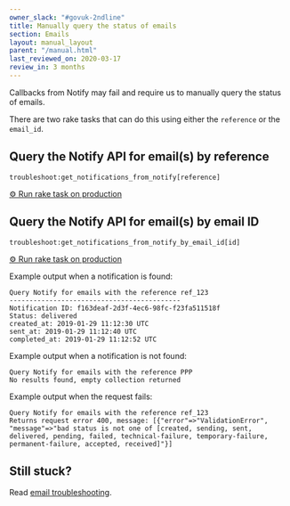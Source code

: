 ```yaml
---
owner_slack: "#govuk-2ndline"
title: Manually query the status of emails
section: Emails
layout: manual_layout
parent: "/manual.html"
last_reviewed_on: 2020-03-17
review_in: 3 months
---
```


Callbacks from Notify may fail and require us to manually query the status of
emails.

There are two rake tasks that can do this using either the `reference` or the
`email_id`.

## Query the Notify API for email(s) by reference

```
troubleshoot:get_notifications_from_notify[reference]
```

[⚙ Run rake task on production][reference]

## Query the Notify API for email(s) by email ID

```
troubleshoot:get_notifications_from_notify_by_email_id[id]
```

[⚙ Run rake task on production][email_id]

Example output when a notification is found:

```
Query Notify for emails with the reference ref_123
-------------------------------------------
Notification ID: f163deaf-2d3f-4ec6-98fc-f23fa511518f
Status: delivered
created_at: 2019-01-29 11:12:30 UTC
sent_at: 2019-01-29 11:12:40 UTC
completed_at: 2019-01-29 11:12:52 UTC
```

Example output when a notification is not found:

```
Query Notify for emails with the reference PPP
No results found, empty collection returned
```

Example output when the request fails:

```
Query Notify for emails with the reference ref_123
Returns request error 400, message: [{"error"=>"ValidationError",
"message"=>"bad status is not one of [created, sending, sent,
delivered, pending, failed, technical-failure, temporary-failure,
permanent-failure, accepted, received]"}]
```

## Still stuck?

Read [email troubleshooting].

[email troubleshooting]: /manual/email-troubleshooting.html
[email_id]: https://deploy.publishing.service.gov.uk/job/run-rake-task/parambuild/?TARGET_APPLICATION=email-alert-api&MACHINE_CLASS=email_alert_api&RAKE_TASK=troubleshoot:get_notifications_from_notify_by_email_id[id]
[reference]: https://deploy.publishing.service.gov.uk/job/run-rake-task/parambuild/?TARGET_APPLICATION=email-alert-api&MACHINE_CLASS=email_alert_api&RAKE_TASK=troubleshoot:get_notifications_from_notify[reference]
